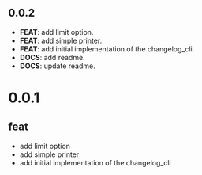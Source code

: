 ## 0.0.2

 - **FEAT**: add limit option.
 - **FEAT**: add simple printer.
 - **FEAT**: add initial implementation of the changelog_cli.
 - **DOCS**: add readme.
 - **DOCS**: update readme.

# 0.0.1

## feat

- add limit option
- add simple printer
- add initial implementation of the changelog_cli
